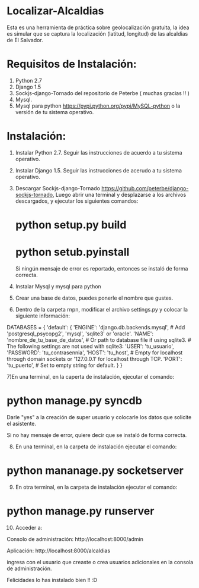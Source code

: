 Localizar-Alcaldias
===================

Esta es una herramienta de práctica sobre geolocalización gratuita, la idea es simular que se captura la localización (latitud, longitud) de las alcaldias de El Salvador.

Requisitos de Instalación:
===========================
1) Python 2.7
2) Django 1.5
3) Sockjs-django-Tornado del repositorio de Peterbe ( muchas gracias !! )
4) Mysql.
4) Mysql para python https://pypi.python.org/pypi/MySQL-python o la versión de tu sistema operativo.

Instalación:
==========================
1) Instalar Python 2.7. Seguir las instrucciones de acuerdo a tu sistema operativo.
2) Instalar Django 1.5. Seguir las instrucciones de acerudo a tu sistema operativo.
3) Descargar Sockjs-django-Tornado https://github.com/peterbe/django-sockjs-tornado,
   Luego abrir una terminal y desplazarse a los archivos descargados, y ejecutar los siguientes comandos:
   # python setup.py build
   # python setub.pyinstall
   
   Si ningún mensaje de error es reportado, entonces se instaló de forma correcta.

4) Instalar Mysql y mysql para python
5) Crear una base de datos, puedes ponerle el nombre que gustes.
6) Dentro de la carpeta rnpn, modificar el archivo settings.py y colocar la siguiente información:

DATABASES = {
    'default': {
        'ENGINE': 'django.db.backends.mysql', # Add 'postgresql_psycopg2', 'mysql', 'sqlite3' or 'oracle'.
        'NAME': 'nombre_de_tu_base_de_datos',                      # Or path to database file if using sqlite3.
        # The following settings are not used with sqlite3:
        'USER': 'tu_usuario',
        'PASSWORD': 'tu_contrasennia',
        'HOST': 'tu_host',                      # Empty for localhost through domain sockets or '127.0.0.1' for localhost through TCP.
        'PORT': 'tu_puerto',                      # Set to empty string for default.
    }
}

7)En una terminal, en la caperta de instalación, ejecutar el comando:
  # python manage.py syncdb
  
  Darle "yes" a la creación de super usuario y colocarle los datos que solicite el asistente.
  
  Si no hay mensaje de error, quiere decir que se instaló de forma correcta.
  
8) En una terminal, en la carpeta de instalación ejecutar el comando:

  # python mananage.py socketserver
  
9) En otra terminal, en la carpeta de instalación ejecutar el comando:
  # python manage.py runserver
  
10) Acceder a: 

Consolo de administración:
http://localhost:8000/admin

Aplicación:
http://localhost:8000/alcaldias

ingresa con el usuario que creaste o crea usuarios adicionales en la consola de administración.

Felicidades lo has instalado bien !! :D
